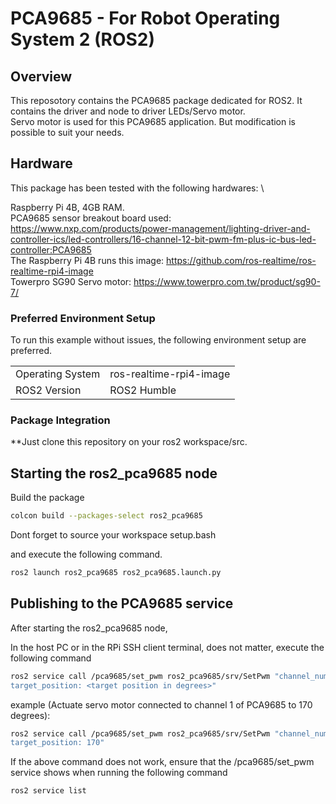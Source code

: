 # PCA9685 - For Robot Operating System 2 (ROS2)

## Overview

This reposotory contains the PCA9685 package dedicated for ROS2. It contains the driver and node to driver LEDs/Servo motor. \
Servo motor is used for this PCA9685 application. But modification is possible to suit your needs.

## Hardware

This package has been tested with the following hardwares: \

Raspberry Pi 4B, 4GB RAM. \
PCA9685 sensor breakout board used: https://www.nxp.com/products/power-management/lighting-driver-and-controller-ics/led-controllers/16-channel-12-bit-pwm-fm-plus-ic-bus-led-controller:PCA9685 \
The Raspberry Pi 4B runs this image: https://github.com/ros-realtime/ros-realtime-rpi4-image \
Towerpro SG90 Servo motor: https://www.towerpro.com.tw/product/sg90-7/

### Preferred Environment Setup

To run this example without issues, the following environment setup are preferred.

|                  |                          |
|------------------|--------------------------|
| Operating System | ros-realtime-rpi4-image  |
| ROS2 Version     | ROS2 Humble              |

### Package Integration

**Just clone this repository on your ros2 workspace/src.

## Starting the ros2_pca9685 node

Build the package
```bash
colcon build --packages-select ros2_pca9685
```
Dont forget to source your workspace setup.bash

and execute the following command.

```bash
ros2 launch ros2_pca9685 ros2_pca9685.launch.py
```

## Publishing to the PCA9685 service

After starting the ros2_pca9685 node,

In the host PC or in the RPi SSH client terminal, does not matter, execute the following command

```bash
ros2 service call /pca9685/set_pwm ros2_pca9685/srv/SetPwm "channel_num: <pca9685 channel number>
target_position: <target position in degrees>"
```

example (Actuate servo motor connected to channel 1 of PCA9685 to 170 degrees):
```bash
ros2 service call /pca9685/set_pwm ros2_pca9685/srv/SetPwm "channel_num: 1
target_position: 170"
```

If the above command does not work, ensure that the /pca9685/set_pwm service shows when running the following command

```bash
ros2 service list
```
